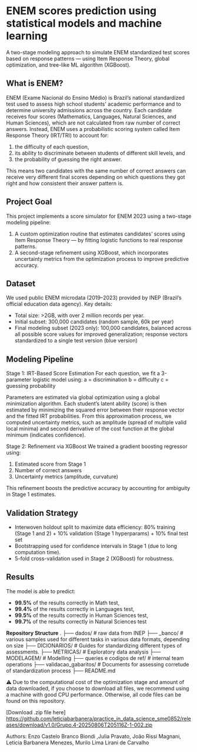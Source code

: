 # ENEM scores prediction using statistical models and machine learning
A two-stage modeling approach to simulate ENEM standardized test scores based on response patterns — using Item Response Theory, global optimization, and tree-like ML algorithm (XGBoost).

## What is ENEM?
ENEM (Exame Nacional do Ensino Médio) is Brazil’s national standardized test used to assess high school students' academic performance and to determine university admissions across the country. Each candidate receives four scores (Mathematics, Languages, Natural Sciences, and Human Sciences), which are not calculated from raw number of correct answers.
Instead, ENEM uses a probabilistic scoring system called Item Response Theory (IRT/TRI) to account for:
1) the difficulty of each question,
2) its ability to discriminate between students of different skill levels, and
3) the probability of guessing the right answer.

This means two candidates with the same number of correct answers can receive very different final scores depending on which questions they got right and how consistent their answer pattern is.

## Project Goal
This project implements a score simulator for ENEM 2023 using a two-stage modeling pipeline:
1) A custom optimization routine that estimates candidates’ scores using Item Response Theory — by fitting logistic functions to real response patterns.
2) A second-stage refinement using XGBoost, which incorporates uncertainty metrics from the optimization process to improve predictive accuracy.

## Dataset
We used public ENEM microdata (2019–2023) provided by INEP (Brazil’s official education data agency). Key details:

- Total size: >2GB, with over 2 million records per year.
- Initial subset: 300,000 candidates (random sample, 60k per year)
- Final modeling subset (2023 only): 100,000 candidates, balanced across all possible score values for improved generalization; response vectors standardized to a single test version (blue version)

## Modeling Pipeline
Stage 1: IRT-Based Score Estimation
For each question, we fit a 3-parameter logistic model using:
a = discrimination
b = difficulty
c = guessing probability

Parameters are estimated via global optimization using a global minimization algorithm.
Each student’s latent ability (score) is then estimated by minimizing the squared error between their response vector and the fitted IRT probabilities.
From this approximation process, we computed uncertainty metrics, such as amplitude (spread of multiple valid local minima) and second derivative of the cost function at the global minimum (indicates confidence).

Stage 2: Refinement via XGBoost
We trained a gradient boosting regressor using:
1) Estimated score from Stage 1
2) Number of correct answers
3) Uncertainty metrics (amplitude, curvature)

This refinement boosts the predictive accuracy by accounting for ambiguity in Stage 1 estimates.

## Validation Strategy
- Interwoven holdout split to maximize data efficiency: 80% training (Stage 1 and 2) + 10% validation (Stage 1 hyperparams) + 10% final test set
- Bootstrapping used for confidence intervals in Stage 1 (due to long computation time).
- 5-fold cross-validation used in Stage 2 (XGBoost) for robustness.

## Results
The model is able to predict:
- **99.5%** of the results correctly in Math test,
- **99.4%** of the results correctly in Languages test,
- **99.5%** of the results correctly in Human Sciences test,
- **99.7%** of the results correctly in Natural Sciences test

**Repository Structure**
.
├── dados/              # raw data from INEP
├── _banco/             # various samples used for different tasks in various data formats, depending on size
├── DICIONARIOS/        # Guides for standardizing different types of assessments.
├── METRICAS/           # Exploratory data analysis
├── MODELAGEM/          # Modelling 
├── queries e codigos de ref/   # internal team operations 
├── validacao_gabaritos/        # Documents for assessing corretude of standardization process
├── README.md


⚠️ Due to the computational cost of the optimization stage and amount of data downloaded, if you choose to download all files, we recommend using a machine with good CPU performance. 
Otherwise, all code files can be found on this repository.

[Download .zip file here] https://github.com/leticiabarbanera/practice_in_data_science_sme0852/releases/download/v1.0/Grupo.4-20250806T205116Z-1-002.zip

Authors: Enzo Castelo Branco Biondi ,Julia Pravato, João Rissi Magnani, Leticia Barbanera Menezes, Murilo Lima Lirani de Carvalho 

